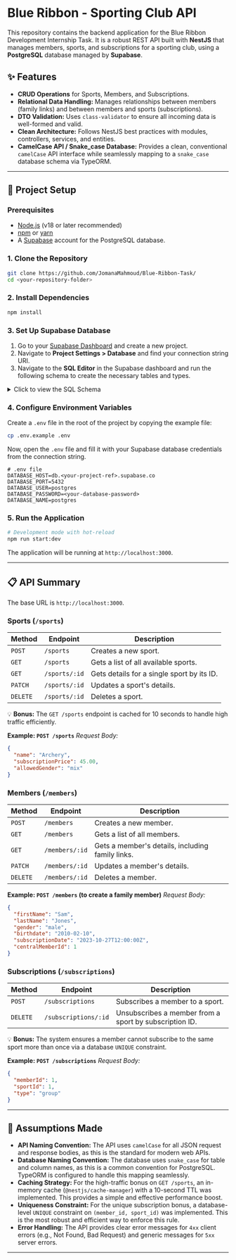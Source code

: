 
# Blue Ribbon - Sporting Club API

This repository contains the backend application for the Blue Ribbon Development Internship Task. It is a robust REST API built with **NestJS** that manages members, sports, and subscriptions for a sporting club, using a **PostgreSQL** database managed by **Supabase**.

## ✨ Features

- **CRUD Operations** for Sports, Members, and Subscriptions.
- **Relational Data Handling:** Manages relationships between members (family links) and between members and sports (subscriptions).
- **DTO Validation:** Uses `class-validator` to ensure all incoming data is well-formed and valid.
- **Clean Architecture:** Follows NestJS best practices with modules, controllers, services, and entities.
- **CamelCase API / Snake_case Database:** Provides a clean, conventional `camelCase` API interface while seamlessly mapping to a `snake_case` database schema via TypeORM.

---

## 🚀 Project Setup

### Prerequisites

- [Node.js](https://nodejs.org/en/) (v18 or later recommended)
- [npm](https://www.npmjs.com/) or [yarn](https://yarnpkg.com/)
- A [Supabase](https://supabase.com/) account for the PostgreSQL database.

### 1. Clone the Repository

```bash
git clone https://github.com/JomanaMahmoud/Blue-Ribbon-Task/
cd <your-repository-folder>
```

### 2. Install Dependencies

```bash
npm install
```

### 3. Set Up Supabase Database

1.  Go to your [Supabase Dashboard](https://app.supabase.com/) and create a new project.
2.  Navigate to **Project Settings > Database** and find your connection string URI.
3.  Navigate to the **SQL Editor** in the Supabase dashboard and run the following schema to create the necessary tables and types.

<details>
<summary>Click to view the SQL Schema</summary>

```sql
-- Custom ENUM types for data integrity
CREATE TYPE gender_enum AS ENUM ('male', 'female');
CREATE TYPE allowed_gender_enum AS ENUM ('male', 'female', 'mix');
CREATE TYPE subscription_type_enum AS ENUM ('group', 'private');

-- Members Table
CREATE TABLE members (
    id SERIAL PRIMARY KEY,
    first_name VARCHAR(255) NOT NULL,
    last_name VARCHAR(255) NOT NULL,
    gender gender_enum NOT NULL,
    birthdate DATE NOT NULL,
    subscription_date TIMESTAMPTZ NOT NULL,
    central_member_id INTEGER REFERENCES members(id) ON DELETE SET NULL
);

-- Sports Table
CREATE TABLE sports (
    id SERIAL PRIMARY KEY,
    name VARCHAR(255) NOT NULL UNIQUE,
    subscription_price NUMERIC(10, 2) NOT NULL CHECK (subscription_price >= 0),
    allowed_gender allowed_gender_enum NOT NULL
);

-- Subscriptions Table (Join Table)
CREATE TABLE subscriptions (
    id SERIAL PRIMARY KEY,
    member_id INTEGER NOT NULL REFERENCES members(id) ON DELETE CASCADE,
    sport_id INTEGER NOT NULL REFERENCES sports(id) ON DELETE CASCADE,
    type subscription_type_enum NOT NULL,

    -- Ensures a member cannot have more than one subscription to the same sport.
    UNIQUE (member_id, sport_id)
);
```
</details>

### 4. Configure Environment Variables

Create a `.env` file in the root of the project by copying the example file:

```bash
cp .env.example .env
```

Now, open the `.env` file and fill it with your Supabase database credentials from the connection string.

```env
# .env file
DATABASE_HOST=db.<your-project-ref>.supabase.co
DATABASE_PORT=5432
DATABASE_USER=postgres
DATABASE_PASSWORD=<your-database-password>
DATABASE_NAME=postgres
```

### 5. Run the Application

```bash
# Development mode with hot-reload
npm run start:dev
```

The application will be running at `http://localhost:3000`.

---

## 📋 API Summary

The base URL is `http://localhost:3000`.

### Sports (`/sports`)

| Method        | Endpoint         | Description                                     |
|---------------|------------------|-------------------------------------------------|
| `POST`        | `/sports`        | Creates a new sport.                            |
| `GET`         | `/sports`        | Gets a list of all available sports.            |
| `GET`         | `/sports/:id`    | Gets details for a single sport by its ID.      |
| `PATCH`       | `/sports/:id`    | Updates a sport's details.                      |
| `DELETE`      | `/sports/:id`    | Deletes a sport.                                |

💡 **Bonus:** The `GET /sports` endpoint is cached for 10 seconds to handle high traffic efficiently.

**Example: `POST /sports`**
_Request Body:_
```json
{
  "name": "Archery",
  "subscriptionPrice": 45.00,
  "allowedGender": "mix"
}
```

### Members (`/members`)

| Method        | Endpoint         | Description                                     |
|---------------|------------------|-------------------------------------------------|
| `POST`        | `/members`       | Creates a new member.                           |
| `GET`         | `/members`       | Gets a list of all members.                     |
| `GET`         | `/members/:id`   | Gets a member's details, including family links.|
| `PATCH`       | `/members/:id`   | Updates a member's details.                     |
| `DELETE`      | `/members/:id`   | Deletes a member.                               |

**Example: `POST /members` (to create a family member)**
_Request Body:_
```json
{
  "firstName": "Sam",
  "lastName": "Jones",
  "gender": "male",
  "birthdate": "2010-02-10",
  "subscriptionDate": "2023-10-27T12:00:00Z",
  "centralMemberId": 1
}
```

### Subscriptions (`/subscriptions`)

| Method        | Endpoint            | Description                                  |
|---------------|---------------------|----------------------------------------------|
| `POST`        | `/subscriptions`    | Subscribes a member to a sport.              |
| `DELETE`      | `/subscriptions/:id`| Unsubscribes a member from a sport by subscription ID.|

💡 **Bonus:** The system ensures a member cannot subscribe to the same sport more than once via a database `UNIQUE` constraint.

**Example: `POST /subscriptions`**
_Request Body:_
```json
{
  "memberId": 1,
  "sportId": 1,
  "type": "group"
}
```

---

## 📝 Assumptions Made

-   **API Naming Convention:** The API uses `camelCase` for all JSON request and response bodies, as this is the standard for modern web APIs.
-   **Database Naming Convention:** The database uses `snake_case` for table and column names, as this is a common convention for PostgreSQL. TypeORM is configured to handle this mapping seamlessly.
-   **Caching Strategy:** For the high-traffic bonus on `GET /sports`, an in-memory cache (`@nestjs/cache-manager`) with a 10-second TTL was implemented. This provides a simple and effective performance boost.
-   **Uniqueness Constraint:** For the unique subscription bonus, a database-level `UNIQUE` constraint on `(member_id, sport_id)` was implemented. This is the most robust and efficient way to enforce this rule.
-   **Error Handling:** The API provides clear error messages for `4xx` client errors (e.g., Not Found, Bad Request) and generic messages for `5xx` server errors.

---


